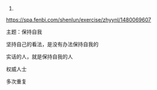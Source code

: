 1.

https://spa.fenbi.com/shenlun/exercise/zhyynl/1480069607

主题：保持自我

坚持自己的看法，是没有办法保持自我的

实话的人，就是保持自我的人

权威人士

多次重复

